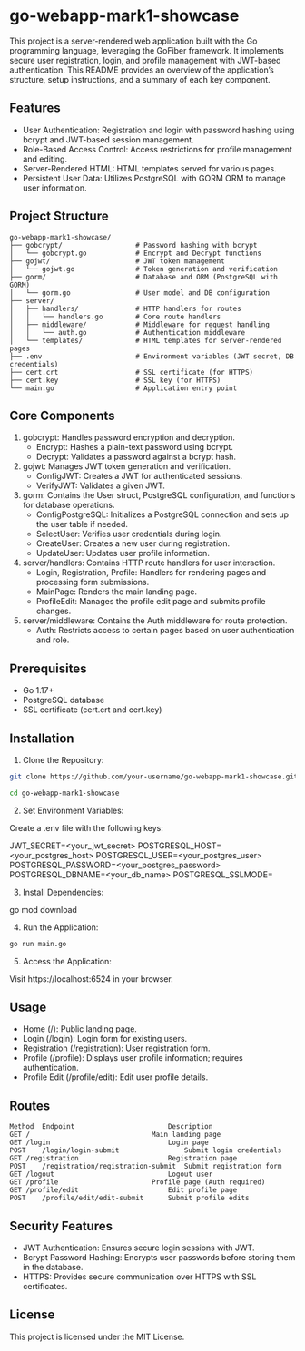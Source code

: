# go-webapp-mark1-showcase

This project is a server-rendered web application built with the Go programming language, leveraging the GoFiber framework. It implements secure user registration, login, and profile management with JWT-based authentication. This README provides an overview of the application’s structure, setup instructions, and a summary of each key component.

## Features

- User Authentication: Registration and login with password hashing using bcrypt and JWT-based session management.
- Role-Based Access Control: Access restrictions for profile management and editing.
- Server-Rendered HTML: HTML templates served for various pages.
- Persistent User Data: Utilizes PostgreSQL with GORM ORM to manage user information.

## Project Structure

```
go-webapp-mark1-showcase/
├── gobcrypt/                  # Password hashing with bcrypt
│   └── gobcrypt.go            # Encrypt and Decrypt functions
├── gojwt/                     # JWT token management
│   └── gojwt.go               # Token generation and verification
├── gorm/                      # Database and ORM (PostgreSQL with GORM)
│   └── gorm.go                # User model and DB configuration
├── server/
│   ├── handlers/              # HTTP handlers for routes
│   │   └── handlers.go        # Core route handlers
│   ├── middleware/            # Middleware for request handling
│   │   └── auth.go            # Authentication middleware
│   └── templates/             # HTML templates for server-rendered pages
├── .env                       # Environment variables (JWT secret, DB credentials)
├── cert.crt                   # SSL certificate (for HTTPS)
├── cert.key                   # SSL key (for HTTPS)
└── main.go                    # Application entry point
```

## Core Components

1. gobcrypt: Handles password encryption and decryption.
   - Encrypt: Hashes a plain-text password using bcrypt.
   - Decrypt: Validates a password against a bcrypt hash.
2. gojwt: Manages JWT token generation and verification.
   - ConfigJWT: Creates a JWT for authenticated sessions.
   - VerifyJWT: Validates a given JWT.
3. gorm: Contains the User struct, PostgreSQL configuration, and functions for database operations.
   - ConfigPostgreSQL: Initializes a PostgreSQL connection and sets up the user table if needed.
   - SelectUser: Verifies user credentials during login.
   - CreateUser: Creates a new user during registration.
   - UpdateUser: Updates user profile information.
4. server/handlers: Contains HTTP route handlers for user interaction.
   - Login, Registration, Profile: Handlers for rendering pages and processing form submissions.
   - MainPage: Renders the main landing page.
   - ProfileEdit: Manages the profile edit page and submits profile changes.
5. server/middleware: Contains the Auth middleware for route protection.
   - Auth: Restricts access to certain pages based on user authentication and role.

## Prerequisites

- Go 1.17+
- PostgreSQL database
- SSL certificate (cert.crt and cert.key)

## Installation

1. Clone the Repository:

```bash
git clone https://github.com/your-username/go-webapp-mark1-showcase.git
```
```bash
cd go-webapp-mark1-showcase
```


2. Set Environment Variables:
   
Create a .env file with the following keys:

JWT_SECRET=<your_jwt_secret>
POSTGRESQL_HOST=<your_postgres_host>
POSTGRESQL_USER=<your_postgres_user>
POSTGRESQL_PASSWORD=<your_postgres_password>
POSTGRESQL_DBNAME=<your_db_name>
POSTGRESQL_SSLMODE=<disable>

3. Install Dependencies:

go mod download

4. Run the Application:

```bash
go run main.go
```

5. Access the Application:

Visit https://localhost:6524 in your browser.

## Usage

- Home (/): Public landing page.
- Login (/login): Login form for existing users.
- Registration (/registration): User registration form.
- Profile (/profile): Displays user profile information; requires authentication.
- Profile Edit (/profile/edit): Edit user profile details.

## Routes

```
Method  Endpoint	                   Description
GET	/	                           Main landing page
GET	/login	                           Login page
POST	/login/login-submit                Submit login credentials
GET	/registration	                   Registration page
POST	/registration/registration-submit  Submit registration form
GET	/logout	                           Logout user
GET	/profile	                   Profile page (Auth required)
GET	/profile/edit	                   Edit profile page
POST	/profile/edit/edit-submit	   Submit profile edits
```

## Security Features

- JWT Authentication: Ensures secure login sessions with JWT.
- Bcrypt Password Hashing: Encrypts user passwords before storing them in the database.
- HTTPS: Provides secure communication over HTTPS with SSL certificates.

## License

This project is licensed under the MIT License.
